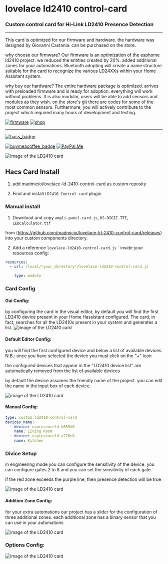 # lovelace ld2410 control-card
### Custom control card for Hi-Link LD2410 Presence Detection
<hr>
This card is optimized for our firmware and hardware.
the hardware was designed by Giovanni Castania. can be purchased on the store.

why choose our firmware?
Our firmware is an optimization of the esphome ld2410 project.
we reduced the entities created by 20%. added additional zones for your automations.
Bluetooth adopting will create a name structure suitable for the card to recognize the various LD24XXs within your Home Assistant system.

why buy our hardware?
The entire hardware package is optimized. arrives with preloaded firmware and is ready for adoption.
everything will work without problems.
It is also modular, users will be able to add sensors and modules as they wish.
on the store's git there are codes for some of the most common sensors.
Furthermore, you will actively contribute to the project which required many hours of development and testing.

[![firmware](./example/firmware.png)](https://github.com/papperone/ESPresenceLD)  [![shop](./example/shop.png)](https://www.tindie.com/products/33322/)

<hr>


[![hacs_badge](https://img.shields.io/badge/HACS-Custom-41BDF5.svg?style=for-the-badge)](https://github.com/hacs/integration)

[![buymeacoffee_badge](https://img.shields.io/badge/Donate-buymeacoffe-ff813f?style=flat)](https://www.buymeacoffee.com/madmicio)
[![PayPal.Me][paypal_me_shield]][paypal_me]


![image of the LD2410 card](./example/main.png)

## Hacs Card Install

1. add madmicio/lovelace-ld-2410-control-card as custom reposity

2. Find and install `LD2410 Control card` plugin


### Manual install

1. Download and copy `ampli-panel-card.js`, `DS-DIGII.TTF`, `LEDCalculator.ttf`

 from (https://github.com/madmicio/lovelace-ld-2410-control-card/releases) into your custom components  directory.

2. Add a reference `lovelace-ld2410-control-card.js`
` inside your resources config:

  ```yaml
  resources:
    - url: /local/"your_directory"/lovelace-ld2410-control-card.js

      type: module
  ```


### Card Config
#### Gui Config:
by configuring the card in the visual editor, by default you will find the first LD2410 device present in your Home Hassistant configured.
The card, in fact, searches for all the LD2410s present in your system and generates a list.
![image of the LD2410 card](./example/editor.png)

#### Default Editor Config:
you will find the first configured device and below a list of available devices.
N.B.: once you have selected the device you must click on the "+" icon

the configured devices that appear in the "LD2410 device list" are automatically removed from the list of available devices

by default the device assumes the friendly name of the project.
you can edit the name in the input box of each device.

![image of the LD2410 card](./example/editor2.png)


#### Manual Config:
```yaml
type: custom:ld2410-control-card
devices_name:
  - device: espresenceld_b655d0
    name: Living Room
  - device: espresenceld_a276e8
    name: Kitchen
```

### Divice Setup

in engineering mode you can configure the sensitivity of the device.
you can configure gates 2 to 8 and you can set the sensitivity of each gate.

if the red zone exceeds the purple line, then presence detection will be true

![image of the LD2410 card](./example/gates.png)

#### Addition Zone Config:


for your extra automations our project has a slider for the configuration of three additional zones. each additional zone has a binary sensor that you can use in your automations

![image of the LD2410 card](./example/zone.png)

### Options Config:
![image of the LD2410 card](./example/options.png)

[paypal_me]: https://paypal.me/maurizioarci
[paypal_me_shield]: https://img.shields.io/static/v1.svg?label=%20&message=PayPal.Me&logo=paypal